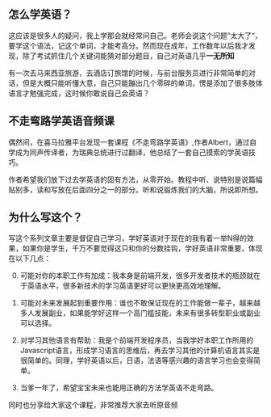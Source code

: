 ## 怎么学英语？

这应该是很多人的疑问，我上学那会就经常问自己。老师会说这个问题”太大了“，要学这个语法，记这个单词，才能考高分。然而现在成年，工作数年以后我才发现，除了考试抓住几个关键词能猜对部分题目，自己对英语几乎**一无所知**

有一次去马来西亚旅游，去酒店订旅馆的时候，与前台服务员进行非常简单的对话，但是大概只能听懂大意，自己只能蹦出几个零碎的单词，愣是添加了很多肢体语言才勉强完成，这时候你敢说自己会英语？

## 不走弯路学英语音频课

偶然间，在喜马拉雅平台发现一套课程《不走弯路学英语》,作者Albert，通过自学成为同声传译者，为瑞典总统进行过翻译，他总结了一套自己摸索的学英语技巧。

作者希望我们放下过去学英语的固有方法，从零开始。教程中听、说特别是说篇幅贴别多，读和写放在后面四分之一的部分。听和说锻炼我们的大脑，所说即所想。

## 为什么写这个？

写这个系列文章主要是督促自己学习，学好英语对于现在的我有着一举N得的效果，如果你是学生，千万不要觉得这只和你的分数挂钩，学好英语非常重要，体现在以下几点：

0.  可能对你的本职工作有加成：我本身是前端开发，很多开发者技术的瓶颈就在于英语水平，很多新技术的学习英语更好可以更快更高效地理解。

0.  可能对未来发展起到重要作用：谁也不敢保证现在的工作能做一辈子，越来越多人发展副业，如果能学好这样一个高门槛技能，未来有很多转型职业或副业可以选择。

0.  对学习其他语言有帮助：我是个前端开发程序员，当我学好本职工作所用的Javascript语言，形成学习语言的思维后，再去学习其他的计算机语言其实是很简单的。同理，学好英语以后，日语，法语等感兴趣的语言学习也会变得简单。

0.  当爹一年了，希望宝宝未来也能用正确的方法学英语不走弯路。

同时也分享给大家这个课程，非常推荐大家去听原音频